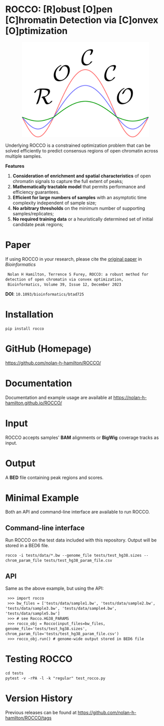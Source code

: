 # ROCCO: [R]obust [O]pen [C]hromatin Detection via [C]onvex [O]ptimization

<p align="center">
<img width="400" alt="logo" src="docs/logo.png">

Underlying ROCCO is a constrained optimization problem that can be
solved efficiently to predict consensus regions of open chromatin across
multiple samples.

**Features**

1. **Consideration of enrichment and spatial characteristics** of open chromatin signals to capture the full extent of peaks;
2. **Mathematically tractable model** that permits performance and efficiency guarantees.
3. **Efficient for large numbers of samples** with an asymptotic time complexity independent of sample size;
4. **No arbitrary thresholds** on the minimum number of supporting samples/replicates;
5. **No required training data** or a heuristically determined set of initial candidate peak regions;


# Paper

If using ROCCO in your research, please cite the [original paper](https://doi.org/10.1093/bioinformatics/btad725) in *Bioinformatics*


   ```
    Nolan H Hamilton, Terrence S Furey, ROCCO: a robust method for detection of open chromatin via convex optimization,
    Bioinformatics, Volume 39, Issue 12, December 2023
   ```

**DOI**: ``10.1093/bioinformatics/btad725``

# Installation

   ```
   pip install rocco
   ```

# GitHub (Homepage)

https://github.com/nolan-h-hamilton/ROCCO/

# Documentation

Documentation and example usage are available at https://nolan-h-hamilton.github.io/ROCCO/

# Input
ROCCO accepts samples' **BAM** alignments or **BigWig** coverage tracks as input.

# Output

A **BED** file containing peak regions and scores.

# Minimal Example

Both an API and command-line interface are available to run ROCCO.

## Command-line interface

Run ROCCO on the test data included with this repository. Output will be stored in a BED6 file.

   ```
   rocco -i tests/data/*.bw --genome_file tests/test_hg38.sizes --chrom_param_file tests/test_hg38_param_file.csv
   ```

## API

Same as the above example, but using the API:

   ```
    >>> import rocco
    >>> bw_files = ['tests/data/sample1.bw', 'tests/data/sample2.bw', 'tests/data/sample3.bw', 'tests/data/sample4.bw', 'tests/data/sample5.bw']
    >>> # see Rocco.HG38_PARAMS
    >>> rocco_obj = Rocco(input_files=bw_files, genome_file='tests/test_hg38.sizes', chrom_param_file='tests/test_hg38_param_file.csv')
    >>> rocco_obj.run() # genome-wide output stored in BED6 file
   ```

# Testing ROCCO

  ```
  cd tests
  pytest -v -rPA -l -k "regular" test_rocco.py
  ```

# Version History

Previous releases can be found at https://github.com/nolan-h-hamilton/ROCCO/tags
